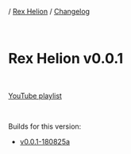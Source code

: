 / [Rex Helion](../../) / [Changelog](../)

<br>

# Rex Helion v0.0.1

<br>

[YouTube playlist](https://www.youtube.com/playlist?list=PLEx1Bhf5aKY0uM8EZYeR6o4hc5RPjLbHr)

<br>

Builds for this version:

- [v0.0.1-180825a](https://taidanakage.github.io/RexHelion/changelog/v0-0-1/180825a/)

<br>
<br>
<br>
